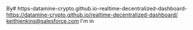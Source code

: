 By# https-datamine-crypto.github.io-realtime-decentralized-dashboard-
https://datamine-crypto.github.io/realtime-decentralized-dashboard/
keithjenkins@salesforce.com
I'm in

